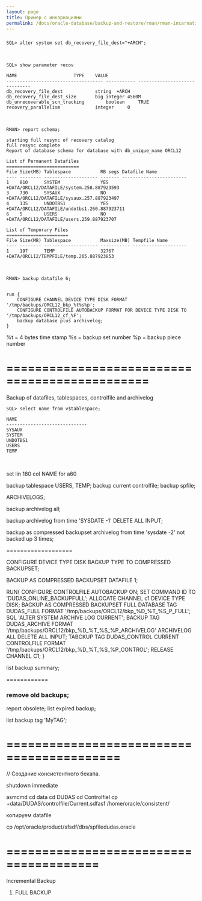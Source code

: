 ```yaml
---
layout: page
title: Пример с инкарнациями
permalink: /docs/oracle-database/backup-and-restore/rman/rman-incarnations-sample/1/
---
```



###



    SQL> alter system set db_recovery_file_dest="+ARCH";

<br/>

    SQL> show parameter recov

    NAME				     TYPE	 VALUE
    ------------------------------------ ----------- ------------------------------
    db_recovery_file_dest		     string	 +ARCH
    db_recovery_file_dest_size	     big integer 4560M
    db_unrecoverable_scn_tracking	     boolean	 TRUE
    recovery_parallelism		     integer	 0

<br/>

    RMAN> report schema;

    starting full resync of recovery catalog
    full resync complete
    Report of database schema for database with db_unique_name ORCL12

    List of Permanent Datafiles
    ===========================
    File Size(MB) Tablespace           RB segs Datafile Name
    ---- -------- -------------------- ------- ------------------------
    1    810      SYSTEM               YES     +DATA/ORCL12/DATAFILE/system.258.887923593
    3    730      SYSAUX               NO      +DATA/ORCL12/DATAFILE/sysaux.257.887923497
    4    135      UNDOTBS1             YES     +DATA/ORCL12/DATAFILE/undotbs1.260.887923711
    6    5        USERS                NO      +DATA/ORCL12/DATAFILE/users.259.887923707

    List of Temporary Files
    =======================
    File Size(MB) Tablespace           Maxsize(MB) Tempfile Name
    ---- -------- -------------------- ----------- --------------------
    1    197      TEMP                 32767       +DATA/ORCL12/TEMPFILE/temp.265.887923853


<br/>

    RMAN> backup datafile 6;


    run {
        CONFIGURE CHANNEL DEVICE TYPE DISK FORMAT '/tmp/backups/ORCL12_bkp_%t%s%p';
        CONFIGURE CONTROLFILE AUTOBACKUP FORMAT FOR DEVICE TYPE DISK TO  '/tmp/backups/ORCL12_cf_%F';
        backup database plus archivelog;
    }


%t = 4 bytes time stamp
%s = backup set number
%p = backup piece number


==============================================
==============================================

Backup of datafiles, tablespaces, controlfile and archivelog


    SQL> select name from v$tablespace;

    NAME
    ------------------------------
    SYSAUX
    SYSTEM
    UNDOTBS1
    USERS
    TEMP


<br/>

set lin 180
col NAME for a60


backup tablespace USERS, TEMP;
backup current controlfile;
backup spfile;


ARCHIVELOGS;

backup archivelog all;


backup archivelog from time 'SYSDATE -1' DELETE ALL INPUT;



backup as compressed backupset archivelog from time 'sysdate -2' not backed up 3 times;


===================

CONFIGURE DEVICE TYPE DISK BACKUP TYPE TO COMPRESSED BACKUPSET;


BACKUP AS COMPRESSED BACKUPSET DATAFILE 1;



RUN{
    CONFIGURE CONTROLFILE AUTOBACKUP ON;
    SET COMMAND ID TO 'DUDAS_ONLINE_BACKUPFULL';
    ALLOCATE CHANNEL c1 DEVICE TYPE DISK;
    BACKUP AS COMPRESSED BACKUPSET FULL DATABASE TAG DUDAS_FULL FORMAT '/tmp/backups/ORCL12/bkp_%D_%T_%S_P_FULL';
    SQL 'ALTER SYSTEM ARCHIVE LOG CURRENT';
    BACKUP TAG DUDAS_ARCHIVE FORMAT '/tmp/backups/ORCL12/bkp_%D_%T_%S_%P_ARCHIVELOG' ARCHIVELOG ALL DELETE ALL INPUT;
    TABCKUP TAG DUDAS_CONTROL CURRENT CONTROLFILE FORMAT '/tmp/backups/ORCL12/bkp_%D_%T_%S_%P_CONTROL';
    RELEASE CHANNEL C1;
}


list backup summary;


============

### remove old backups;


report obsolete;
list expired backup;


list backup tag 'MyTAG';













==========================================
==============================================

// Создание консистентного бекапа.

shutdown immediate


asmcmd
cd data cd DUDAS
cd Controlfiel
cp +data/DUDAS/controlfile/Current.sdfasf /home/oracle/consistent/

копируем datafile

cp /opt/oracle/product/sfsdf/dbs/spfiledudas.oracle

=======================================
=======================================


Incremental Backup


1) FULL BACKUP

